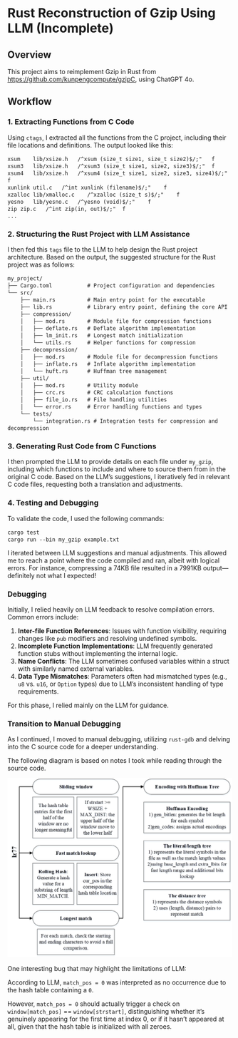 # Rust Reconstruction of Gzip Using LLM (Incomplete)

## Overview

This project aims to reimplement Gzip in Rust from https://github.com/kunpengcompute/gzipC, using ChatGPT 4o.

## Workflow

### 1. Extracting Functions from C Code

Using `ctags`, I extracted all the functions from the C project, including their file locations and definitions. The output looked like this:

```
xsum    lib/xsize.h   /^xsum (size_t size1, size_t size2)$/;"   f
xsum3   lib/xsize.h   /^xsum3 (size_t size1, size2, size3)$/;"  f
xsum4   lib/xsize.h   /^xsum4 (size_t size1, size2, size3, size4)$/;"  f
xunlink util.c   /^int xunlink (filename)$/;"    f
xzalloc lib/xmalloc.c    /^xzalloc (size_t s)$/;"    f
yesno   lib/yesno.c   /^yesno (void)$/;"    f
zip zip.c   /^int zip(in, out)$/;"  f
...
```

### 2. Structuring the Rust Project with LLM Assistance

I then fed this `tags` file to the LLM to help design the Rust project architecture. Based on the output, the suggested structure for the Rust project was as follows:

```
my_project/
├── Cargo.toml           # Project configuration and dependencies
└── src/
    ├── main.rs          # Main entry point for the executable
    ├── lib.rs           # Library entry point, defining the core API
    ├── compression/
    │   ├── mod.rs       # Module file for compression functions
    │   ├── deflate.rs   # Deflate algorithm implementation
    │   ├── lm_init.rs   # Longest match initialization
    │   └── utils.rs     # Helper functions for compression
    ├── decompression/
    │   ├── mod.rs       # Module file for decompression functions
    │   ├── inflate.rs   # Inflate algorithm implementation
    │   └── huft.rs      # Huffman tree management
    ├── util/
    │   ├── mod.rs       # Utility module
    │   ├── crc.rs       # CRC calculation functions
    │   ├── file_io.rs   # File handling utilities
    │   └── error.rs     # Error handling functions and types
    └── tests/
        └── integration.rs # Integration tests for compression and decompression
```

### 3. Generating Rust Code from C Functions

I then prompted the LLM to provide details on each file under `my_gzip`, including which functions to include and where to source them from in the original C code. Based on the LLM’s suggestions, I iteratively fed in relevant C code files, requesting both a  translation and adjustments.

### 4. Testing and Debugging

To validate the code, I used the following commands:

```
cargo test
cargo run --bin my_gzip example.txt
```

I iterated between LLM suggestions and manual adjustments. This allowed me to reach a point where the code compiled and ran, albeit with logical errors. For instance, compressing a 74KB file resulted in a 7991KB output—definitely not what I expected!

### Debugging

Initially, I relied heavily on LLM feedback to resolve compilation errors.  Common errors include:

1. **Inter-file Function References**: Issues with function visibility, requiring changes like `pub` modifiers and resolving undefined symbols.
2. **Incomplete Function Implementations**: LLM frequently generated function stubs without implementing the internal logic.
3. **Name Conflicts**: The LLM sometimes confused variables within a struct with similarly named external variables.
4. **Data Type Mismatches**: Parameters often had mismatched types (e.g., `u8` vs. `u16`, or `Option` types) due to LLM’s inconsistent handling of type requirements.

For this phase, I relied mainly on the LLM for guidance.

### Transition to Manual Debugging

As I continued, I moved to manual debugging, utilizing `rust-gdb` and delving into the C source code for a deeper understanding.

The following diagram is based on notes I took while reading through the source code. 

![Alt text](gzip.png)

One interesting bug that may highlight the limitations of LLM:

According to LLM, `match_pos = 0` was interpreted as no occurrence due to the hash table containing a `0`. 

However, `match_pos = 0` should actually trigger a check on `window[match_pos]` == `window[strstart]`, distinguishing whether it’s genuinely appearing for the first time at index 0, or if it hasn’t appeared at all, given that the hash table is initialized with all zeroes.
